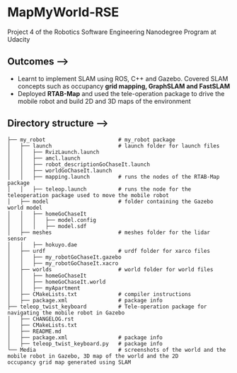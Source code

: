 # MapMyWorld-RSE
Project 4 of the Robotics Software Engineering Nanodegree Program at Udacity

## Outcomes -->

- Learnt to implement SLAM using ROS, C++ and Gazebo. Covered SLAM concepts such as occupancy **grid mapping, GraphSLAM and FastSLAM**
- Deployed **RTAB-Map** and used the tele-operation package to drive the mobile robot and build 2D and 3D maps of the environment 

## Directory structure -->

    ├── my_robot                       # my_robot package                   
    │   ├── launch                     # launch folder for launch files
    │   │   ├── RvizLaunch.launch
    │   │   ├── amcl.launch
    │   │   ├── robot_descriptionGoChaseIt.launch
    │   │   ├── worldGoChaseIt.launch
    │   │   ├── mapping.launch         # runs the nodes of the RTAB-Map package
    │   │   ├── teleop.launch          # runs the node for the teleoperation package used to move the mobile robot
    │   ├── model                      # folder containing the Gazebo world model
    │   │   ├── homeGoChaseIt
    │   │   │   ├── model.config
    │   │   │   ├── model.sdf
    │   ├── meshes                     # meshes folder for the lidar sensor
    │   │   ├── hokuyo.dae
    │   ├── urdf                       # urdf folder for xarco files
    │   │   ├── my_robotGoChaseIt.gazebo
    │   │   ├── my_robotGoChaseIt.xacro
    │   ├── worlds                     # world folder for world files
    │   │   ├── homeGoChaseIt
    │   │   ├── homeGoChaseIt.world
    │   │   ├── myApartment
    │   ├── CMakeLists.txt             # compiler instructions
    │   ├── package.xml                # package info
    ├── teleop_twist_keyboard          # Tele-operation package for navigating the mobile robot in Gazebo
    │   ├── CHANGELOG.rst              
    │   ├── CMakeLists.txt             
    │   ├── README.md                  
    │   ├── package.xml                # package info
    │   ├── teleop_twist_keyboard.py   # package info
    └── Media                          # screenshots of the world and the mobile robot in Gazebo, 3D map of the world and the 2D                                            occupancy grid map generated using SLAM 
    
